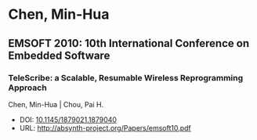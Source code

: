 # Chen, Min-Hua

## EMSOFT 2010: 10th International Conference on Embedded Software

### TeleScribe: a Scalable, Resumable Wireless Reprogramming Approach
Chen, Min-Hua | Chou, Pai H.
* DOI: [10.1145/1879021.1879040](https://doi.org/10.1145/1879021.1879040)
* URL: <http://absynth-project.org/Papers/emsoft10.pdf>

